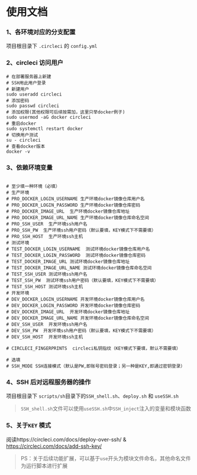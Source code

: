 # 使用文档

### 1、各环境对应的分支配置

项目根目录下 `.circleci` 的 `config.yml`

### 2、circleci 访问用户

```shell
# 在部署服务器上新建
# SSH用此用户登录
# 新建用户
sudo useradd circleci
# 添加密码
sudo passwd circleci
# 添加权限(其他权限可后续按需加，这里只举docker例子)
sudo usermod -aG docker circleci
# 重启docker
sudo systemctl restart docker
# 切换用户测试
su - circleci
# 查看docker版本
docker -v
```

### 3、依赖环境变量

```shell

# 至少填一种环境（必填）
# 生产环境
# PRO_DOCKER_LOGIN_USERNAME 生产环境docker镜像仓库用户名
# PRO_DOCKER_LOGIN_PASSWORD 生产环境docker镜像仓库密码
# PRO_DOCKER_IMAGE_URL  生产环境docker镜像仓库地址
# PRO_DOCKER_IMAGE_URL_NAME 生产环境docker镜像仓库命名空间
# PRO_SSH_USER  生产环境ssh用户名
# PRO_SSH_PW  生产环境ssh用户密码（默认要填，KEY模式下不需要填）
# PRO_SSH_HOST  生产环境ssh主机
# 测试环境
# TEST_DOCKER_LOGIN_USERNAME  测试环境docker镜像仓库用户名
# TEST_DOCKER_LOGIN_PASSWORD  测试环境docker镜像仓库密码
# TEST_DOCKER_IMAGE_URL 测试环境docker镜像仓库地址
# TEST_DOCKER_IMAGE_URL_NAME 测试环境docker镜像仓库命名空间
# TEST_SSH_USER 测试环境ssh用户名
# TEST_SSH_PW  测试环境ssh用户密码（默认要填，KEY模式下不需要填）
# TEST_SSH_HOST 测试环境ssh主机
# 开发环境
# DEV_DOCKER_LOGIN_USERNAME 开发环境docker镜像仓库用户名
# DEV_DOCKER_LOGIN_PASSWORD 开发环境docker镜像仓库密码
# DEV_DOCKER_IMAGE_URL  开发环境docker镜像仓库地址
# DEV_DOCKER_IMAGE_URL_NAME 开发环境docker镜像仓库命名空间
# DEV_SSH_USER  开发环境ssh用户名
# DEV_SSH_PW  开发环境ssh用户密码（默认要填，KEY模式下不需要填）
# DEV_SSH_HOST  开发环境ssh主机

# CIRCLECI_FINGERPRINTS  circleci私钥指纹（KEY模式下要填，默认不需要填）

# 选填
# SSH_MODE SSH连接模式（默认是PW,即账号密码登录；另一种是KEY,即通过密钥登录）
```

### 4、SSH 后对远程服务器的操作

项目根目录下 `scripts/sh`目录下的`SSH_shell.sh`、`deploy.sh` 和 `useSSH.sh`

> `SSH_shell.sh`文件可以使用`useSSH.sh`中`SSH_inject`注入的变量和模块函数

### 5、关于`KEY` 模式

阅读https://circleci.com/docs/deploy-over-ssh/ & https://circleci.com/docs/add-ssh-key/

> PS：关于后续功能扩展，可以基于`use`开头为模块文件命名，其他命名文件为运行脚本进行扩展
